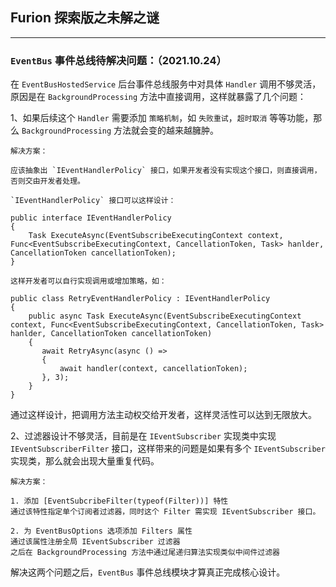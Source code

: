## Furion 探索版之未解之谜

-----

### `EventBus` 事件总线待解决问题：（2021.10.24）

在 `EventBusHostedService` 后台事件总线服务中对具体 `Handler` 调用不够灵活，原因是在 `BackgroundProcessing` 方法中直接调用，这样就暴露了几个问题：

1、如果后续这个 `Handler` 需要添加 `策略机制`，如 `失败重试`，`超时取消` 等等功能，那么 `BackgroundProcessing` 方法就会变的越来越臃肿。

```
解决方案：

应该抽象出 `IEventHandlerPolicy` 接口，如果开发者没有实现这个接口，则直接调用，否则交由开发者处理。

`IEventHandlerPolicy` 接口可以这样设计：

public interface IEventHandlerPolicy
{
    Task ExecuteAsync(EventSubscribeExecutingContext context, Func<EventSubscribeExecutingContext, CancellationToken, Task> hanlder, CancellationToken cancellationToken);
}

这样开发者可以自行实现调用或增加策略，如：

public class RetryEventHandlerPolicy : IEventHandlerPolicy
{
    public async Task ExecuteAsync(EventSubscribeExecutingContext context, Func<EventSubscribeExecutingContext, CancellationToken, Task> hanlder, CancellationToken cancellationToken)
    {
       await RetryAsync(async () => 
       { 
           await handler(context, cancellationToken);
       }, 3);
    }
}

```

通过这样设计，把调用方法主动权交给开发者，这样灵活性可以达到无限放大。

2、过滤器设计不够灵活，目前是在 `IEventSubscriber` 实现类中实现 `IEventSubscriberFilter` 接口，这样带来的问题是如果有多个 `IEventSubscriber` 实现类，那么就会出现大量重复代码。

```
解决方案：

1. 添加 [EventSubcribeFilter(typeof(Filter))] 特性
通过该特性指定单个订阅者过滤器，同时这个 Filter 需实现 IEventSubscriber 接口。

2. 为 EventBusOptions 选项添加 Filters 属性
通过该属性注册全局 IEventSubscriber 过滤器
之后在 BackgroundProcessing 方法中通过尾递归算法实现类似中间件过滤器
```

解决这两个问题之后，`EventBus` 事件总线模块才算真正完成核心设计。